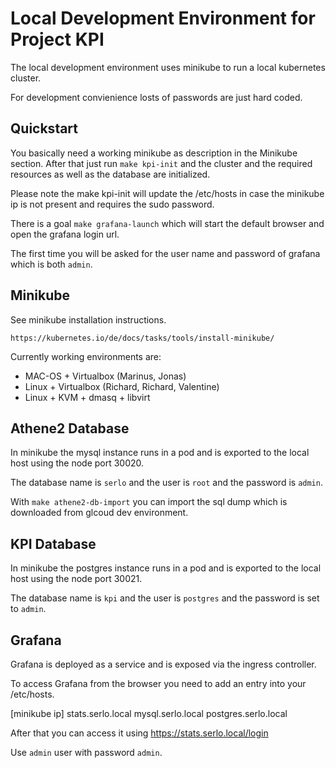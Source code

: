 # Local Development Environment for Project KPI

The local development environment uses minikube to run a local kubernetes cluster.

For development convienience losts of passwords are just hard coded.

## Quickstart

You basically need a working minikube as description in the Minikube section.
After that just run ```make kpi-init``` and the cluster and the required resources as well as the database are initialized.

Please note the make kpi-init will update the /etc/hosts in case the minikube ip is not present and requires the sudo password.

There is a goal ```make grafana-launch``` which will start the default browser and open the grafana login url.

The first time you will be asked for the user name and password of grafana which is both ```admin```.

## Minikube

See minikube installation instructions.

```https://kubernetes.io/de/docs/tasks/tools/install-minikube/```

Currently working environments are:

- MAC-OS + Virtualbox (Marinus, Jonas)
- Linux + Virtualbox (Richard, Richard, Valentine)
- Linux + KVM + dmasq + libvirt

## Athene2 Database

In minikube the mysql instance runs in a pod and is exported to the local host using the node port 30020.

The database name is ```serlo``` and the user is ```root``` and the password is ```admin```.

With ```make athene2-db-import``` you can import the sql dump which is downloaded from glcoud dev environment.

## KPI Database

In minikube the postgres instance runs in a pod and is exported to the local host using the node port 30021.

The database name is ```kpi``` and the user is ```postgres``` and the password is set to  ```admin```.

## Grafana

Grafana is deployed as a service and is exposed via the ingress controller.

To access Grafana from the browser you need to add an entry into your /etc/hosts.

 [minikube ip]  stats.serlo.local mysql.serlo.local postgres.serlo.local

After that you can access it using https://stats.serlo.local/login

Use ```admin``` user with password ```admin```.
